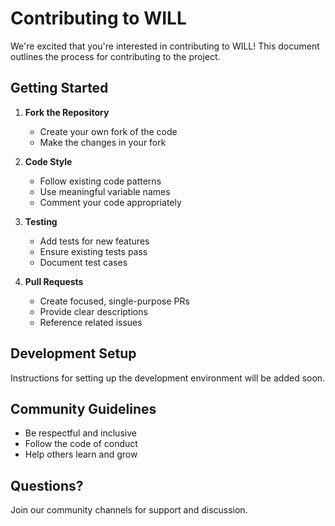 # Contributing to WILL

We're excited that you're interested in contributing to WILL! This document outlines the process for contributing to the project.

## Getting Started

1. **Fork the Repository**
   - Create your own fork of the code
   - Make the changes in your fork

2. **Code Style**
   - Follow existing code patterns
   - Use meaningful variable names
   - Comment your code appropriately

3. **Testing**
   - Add tests for new features
   - Ensure existing tests pass
   - Document test cases

4. **Pull Requests**
   - Create focused, single-purpose PRs
   - Provide clear descriptions
   - Reference related issues

## Development Setup

Instructions for setting up the development environment will be added soon.

## Community Guidelines

- Be respectful and inclusive
- Follow the code of conduct
- Help others learn and grow

## Questions?

Join our community channels for support and discussion.
